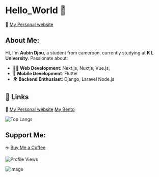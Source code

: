 # Hello_World 👋  

🔗 [My Personal website](https://acelestdev.vercel.app)
 
## About Me:  
Hi, I'm **Aubin Djou**, a student from cameroon, currently studying at **K L University**. Passionate about: 

- 👨‍💻 **Web Development**: Next.js, Nuxtjs, Vue.js,
- 📱 **Mobile Development**: Flutter  
- 🌍 **Backend Enthusiast**: Django, Laravel  Node.js

## 🔗  Links  
🔗 
[My Personal website](https://acelestdev.vercel.app)
[My Bento](https://bento.me/aubindjou)

![Top Langs](https://github-readme-stats.vercel.app/api/top-langs/?username=acelest&layout=compact)

## Support Me:
☕ [Buy Me a Coffee](https://buymeacoffee.com/acelestcode)  

![Profile Views](https://komarev.com/ghpvc/?username=acelest&color=yellow)

![image](https://github.com/user-attachments/assets/5a8def61-a658-48fd-b3e8-7382a4f08995)
